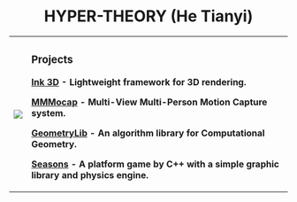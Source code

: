 <h1 align="center"> HYPER-THEORY (He Tianyi) </h1>

<table style="width:100%;" align="center">
  <th>
    <a href="https://sm.ms/image/m2jw7O5tQTVEkXe" target="_blank"><img src="https://s2.loli.net/2023/04/15/m2jw7O5tQTVEkXe.png" ></a>
  </th>
  <th align="left">
    <h3> Projects </h3>
    <p><a href="https://github.com/HYPER-THEORY/Ink3D">Ink 3D</a> - Lightweight framework for 3D rendering.</p>
    <p><a href="https://github.com/HYPER-THEORY/MMMocap">MMMocap</a> - Multi-View Multi-Person Motion Capture system.</p>
    <p><a href="https://github.com/HYPER-THEORY/GeometryLib">GeometryLib</a> - An algorithm library for Computational Geometry.</p>
    <p><a href="https://github.com/HYPER-THEORY/Seasons">Seasons</a> - A platform game by C++ with a simple graphic library and physics engine.</p>
  </th>
</table>
